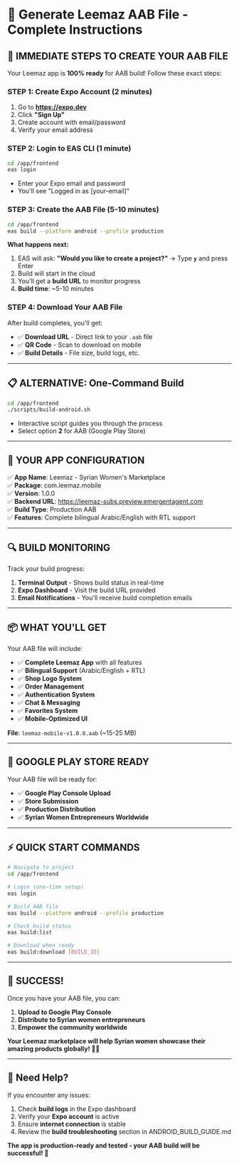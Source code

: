 # 🚀 Generate Leemaz AAB File - Complete Instructions

## 📱 **IMMEDIATE STEPS TO CREATE YOUR AAB FILE**

Your Leemaz app is **100% ready** for AAB build! Follow these exact steps:

### **STEP 1: Create Expo Account (2 minutes)**
1. Go to **https://expo.dev**
2. Click **"Sign Up"** 
3. Create account with email/password
4. Verify your email address

### **STEP 2: Login to EAS CLI (1 minute)**
```bash
cd /app/frontend
eas login
```
- Enter your Expo email and password
- You'll see "Logged in as [your-email]"

### **STEP 3: Create the AAB File (5-10 minutes)**
```bash
cd /app/frontend
eas build --platform android --profile production
```

**What happens next:**
1. EAS will ask: **"Would you like to create a project?"** → Type **`y`** and press Enter
2. Build will start in the cloud
3. You'll get a **build URL** to monitor progress
4. **Build time**: ~5-10 minutes

### **STEP 4: Download Your AAB File**

After build completes, you'll get:
- ✅ **Download URL** - Direct link to your `.aab` file
- ✅ **QR Code** - Scan to download on mobile
- ✅ **Build Details** - File size, build logs, etc.

---

## 📋 **ALTERNATIVE: One-Command Build**

```bash
cd /app/frontend
./scripts/build-android.sh
```
- Interactive script guides you through the process
- Select option **2** for AAB (Google Play Store)

---

## 📱 **YOUR APP CONFIGURATION**

✅ **App Name**: Leemaz - Syrian Women's Marketplace  
✅ **Package**: com.leemaz.mobile  
✅ **Version**: 1.0.0  
✅ **Backend URL**: https://leemaz-subs.preview.emergentagent.com  
✅ **Build Type**: Production AAB  
✅ **Features**: Complete bilingual Arabic/English with RTL support  

---

## 🔍 **BUILD MONITORING**

Track your build progress:
1. **Terminal Output** - Shows build status in real-time
2. **Expo Dashboard** - Visit the build URL provided
3. **Email Notifications** - You'll receive build completion emails

---

## 📦 **WHAT YOU'LL GET**

Your AAB file will include:
- ✅ **Complete Leemaz App** with all features
- ✅ **Bilingual Support** (Arabic/English + RTL)
- ✅ **Shop Logo System** 
- ✅ **Order Management**
- ✅ **Authentication System**
- ✅ **Chat & Messaging**
- ✅ **Favorites System**
- ✅ **Mobile-Optimized UI**

**File**: `leemaz-mobile-v1.0.0.aab` (~15-25 MB)

---

## 🚀 **GOOGLE PLAY STORE READY**

Your AAB file will be ready for:
- ✅ **Google Play Console Upload**
- ✅ **Store Submission**
- ✅ **Production Distribution**
- ✅ **Syrian Women Entrepreneurs Worldwide**

---

## ⚡ **QUICK START COMMANDS**

```bash
# Navigate to project
cd /app/frontend

# Login (one-time setup)
eas login

# Build AAB file
eas build --platform android --profile production

# Check build status
eas build:list

# Download when ready
eas build:download [BUILD_ID]
```

---

## 🎉 **SUCCESS!**

Once you have your AAB file, you can:
1. **Upload to Google Play Console**
2. **Distribute to Syrian women entrepreneurs**
3. **Empower the community worldwide**

**Your Leemaz marketplace will help Syrian women showcase their amazing products globally! 🦋✨**

---

## 💬 **Need Help?**

If you encounter any issues:
1. Check **build logs** in the Expo dashboard
2. Verify your **Expo account** is active
3. Ensure **internet connection** is stable
4. Review the **build troubleshooting** section in ANDROID_BUILD_GUIDE.md

**The app is production-ready and tested - your AAB build will be successful! 🚀**